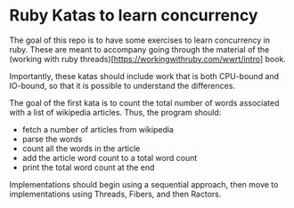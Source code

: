 # Ruby Katas to learn concurrency
The goal of this repo is to have some exercises to learn concurrency in ruby. These are meant to accompany going through the material of the (working with ruby threads)[https://workingwithruby.com/wwrt/intro] book.

Importantly, these katas should include work that is both CPU-bound and IO-bound, so that it is possible to understand the differences.

The goal of the first kata is to count the total number of words associated with a list of wikipedia articles.
Thus, the program should: 
- fetch a number of articles from wikipedia
- parse the words
- count all the words in the article
- add the article word count to a total word count
- print the total word count at the end

Implementations should begin using a sequential approach, then move to implementations using Threads, Fibers, and then Ractors.
